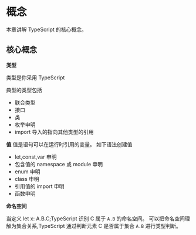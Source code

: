 # 概念

本章讲解 TypeScript 的核心概念。

## 核心概念

**类型**

类型是你采用 TypeScript 

典型的类型包括 

* 联合类型
* 接口
* 类
* 枚举申明
* import 导入的指向其他类型的引用

**值**
值是语句可以在运行时引用的变量。
如下语法创建值

* let,const,var 申明
* 包含值的 namespace 或 module 申明
* enum 申明
* class 申明
* 引用值的 import 申明
* 函数申明

**命名空间**

当定义 let x: A.B.C;TypeScript 识别 C 属于 `A.B` 的命名空间。
可以把命名空间理解为集合关系,TypeScript 通过判断元素 C 是否属于集合 `A.B` 进行类型判断。

